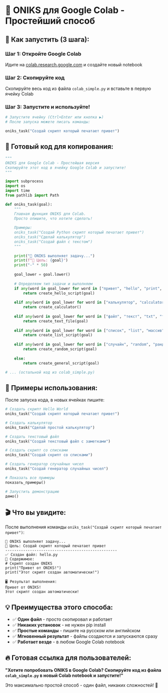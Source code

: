 # 🧠 ONIKS для Google Colab - Простейший способ

## 🚀 Как запустить (3 шага):

### Шаг 1: Откройте Google Colab
Идите на [colab.research.google.com](https://colab.research.google.com) и создайте новый notebook

### Шаг 2: Скопируйте код
Скопируйте весь код из файла `colab_simple.py` и вставьте в первую ячейку Colab

### Шаг 3: Запустите и используйте!
```python
# Запустите ячейку (Ctrl+Enter или кнопка ▶️)
# После запуска можете писать команды:

oniks_task("Создай скрипт который печатает привет")
```

## 📱 Готовый код для копирования:

```python
"""
ONIKS для Google Colab - Простейшая версия
Скопируйте этот код в ячейку Google Colab и запустите!
"""

import subprocess
import os
import time
from pathlib import Path

def oniks_task(goal):
    """
    Главная функция ONIKS для Colab.
    Просто опишите, что хотите сделать!
    
    Примеры:
    oniks_task("Создай Python скрипт который печатает привет")
    oniks_task("Сделай калькулятор")
    oniks_task("Создай файл с текстом")
    """
    
    print("🧠 ONIKS выполняет задачу...")
    print(f"🎯 Цель: {goal}")
    print("-" * 50)
    
    goal_lower = goal.lower()
    
    # Определяем тип задачи и выполняем
    if any(word in goal_lower for word in ["привет", "hello", "print", "печат"]):
        return create_hello_script(goal)
    
    elif any(word in goal_lower for word in ["калькулятор", "calculator", "считать", "математика"]):
        return create_calculator()
    
    elif any(word in goal_lower for word in ["файл", "текст", "txt", "file"]):
        return create_text_file(goal)
    
    elif any(word in goal_lower for word in ["список", "list", "массив"]):
        return create_list_script(goal)
    
    elif any(word in goal_lower for word in ["случайн", "random", "рандом"]):
        return create_random_script(goal)
    
    else:
        return create_general_script(goal)

# ... (остальной код из colab_simple.py)
```

## 🎯 Примеры использования:

После запуска кода, в новых ячейках пишите:

```python
# Создать скрипт Hello World
oniks_task("Создай скрипт который печатает привет")
```

```python
# Создать калькулятор
oniks_task("Сделай простой калькулятор")
```

```python
# Создать текстовый файл
oniks_task("Создай текстовый файл с заметками")
```

```python
# Создать скрипт со списками
oniks_task("Создай скрипт со списками")
```

```python
# Создать генератор случайных чисел
oniks_task("Создай генератор случайных чисел")
```

```python
# Показать все примеры
показать_примеры()
```

```python
# Запустить демонстрацию
демо()
```

## 🎬 Что вы увидите:

После выполнения команды `oniks_task("Создай скрипт который печатает привет")`:

```
🧠 ONIKS выполняет задачу...
🎯 Цель: Создай скрипт который печатает привет
--------------------------------------------------
✅ Создан файл: hello.py
📄 Содержимое:
# Скрипт создан ONIKS
print("Привет от ONIKS!")
print("Этот скрипт создан автоматически!")

🖥️ Результат выполнения:
Привет от ONIKS!
Этот скрипт создан автоматически!
```

## 💡 Преимущества этого способа:

- ✅ **Один файл** - просто скопировал и работает
- ✅ **Никаких установок** - не нужен pip install
- ✅ **Простые команды** - пишите на русском или английском
- ✅ **Мгновенный результат** - файлы создаются и запускаются сразу
- ✅ **Работает везде** - в любом Google Colab notebook

## 🔥 Готовая ссылка для пользователей:

**"Хотите попробовать ONIKS в Google Colab? Скопируйте код из файла `colab_simple.py` в новый Colab notebook и запустите!"**

Это максимально простой способ - один файл, никаких сложностей! 🚀